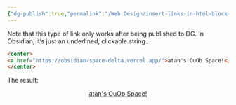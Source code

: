 ```yaml
---
{"dg-publish":true,"permalink":"/Web Design/insert-links-in-html-block-in-markdown/","title":"Center links in markdown (with Obsidian)","noteIcon":"1","created":"2024-09-16T01:10:17.752+08:00","updated":"2024-09-16T02:55:12.190+08:00"}
---
```



Note that this type of link only works after being published to DG. In Obsidian, it’s just an underlined, clickable string...

```html
<center>
<a href="https://obsidian-space-delta.vercel.app/">atan's OuOb Space!</a>
</center>
```

The result:
<center>
<a href="https://obsidian-space-delta.vercel.app/">atan's OuOb Space!</a>
</center>
